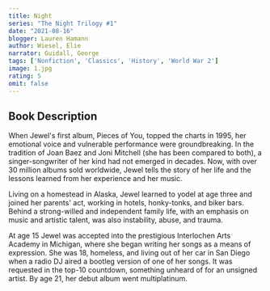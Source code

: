 ```yaml
---
title: Night
series: "The Night Trilogy #1"
date: "2021-08-16"
blogger: Lauren Hamann
author: Wiesel, Elie
narrator: Guidall, George
tags: ['Nonfiction', 'Classics', 'History', 'World War 2']
image: 1.jpg
rating: 5
omit: false
---
```


## Book Description
When Jewel's first album, Pieces of You, topped the charts in 1995, her emotional voice and vulnerable performance were groundbreaking. In the tradition of Joan Baez and Joni Mitchell (she has been compared to both), a singer-songwriter of her kind had not emerged in decades. Now, with over 30 million albums sold worldwide, Jewel tells the story of her life and the lessons learned from her experience and her music.

Living on a homestead in Alaska, Jewel learned to yodel at age three and joined her parents' act, working in hotels, honky-tonks, and biker bars. Behind a strong-willed and independent family life, with an emphasis on music and artistic talent, was also instability, abuse, and trauma.

At age 15 Jewel was accepted into the prestigious Interlochen Arts Academy in Michigan, where she began writing her songs as a means of expression. She was 18, homeless, and living out of her car in San Diego when a radio DJ aired a bootleg version of one of her songs. It was requested in the top-10 countdown, something unheard of for an unsigned artist. By age 21, her debut album went multiplatinum.